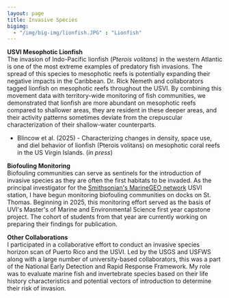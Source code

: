 ```yaml
---
layout: page
title: Invasive Species
bigimg:
  - "/img/big-img/lionfish.JPG" : "Lionfish"
---
```


**USVI Mesophotic Lionfish**  
The invasion of Indo-Pacific lionfish (*Pterois volitans*) in the western Atlantic is one of the most extreme examples of predatory fish invasions. The spread of this species to mesophotic reefs is potentially expanding their negative impacts in the Caribbean. Dr. Rick Nemeth and collaborators tagged lionfish on mesophotic reefs throughout the USVI. By combining this movement data with territory-wide monitoring of fish communities, we demonstrated that lionfish are more abundant on mesophotic reefs compared to shallower areas, they are resident in these deeper areas, and their activity patterns sometimes deviate from the crepuscular characterization of their shallow-water counterparts.  
* Blincow et al. (2025) - Characterizing changes in density, space use, and diel behavior of lionfish (Pterois volitans) on mesophotic coral reefs in the US Virgin Islands. (*in press*)  

**Biofouling Monitoring**  
Biofouling communities can serve as sentinels for the introduction of invasive species as they are often the first habitats to be invaded. As the principal investigator for the [Smithsonian's MarineGEO network](https://marinegeo.si.edu/) USVI station, I have begun monitoring biofouling communities on docks on St. Thomas. Beginning in 2025, this monitoring effort served as the basis of UVI's Master's of Marine and Environmental Science first year capstone project. The cohort of students from that year are currently working on preparing their findings for publication.  

**Other Collaborations**  
I participated in a collaborative effort to conduct an invasive species horizon scan of Puerto Rico and the USVI. Led by the USGS and USFWS along with a large number of university-based collaborators, this was a part of the National Early Detection and Rapid Response Framework. My role was to evaluate marine fish and invertebrate species based on their life history characteristics and potential vectors of introduction to determine their risk of invasion. 
